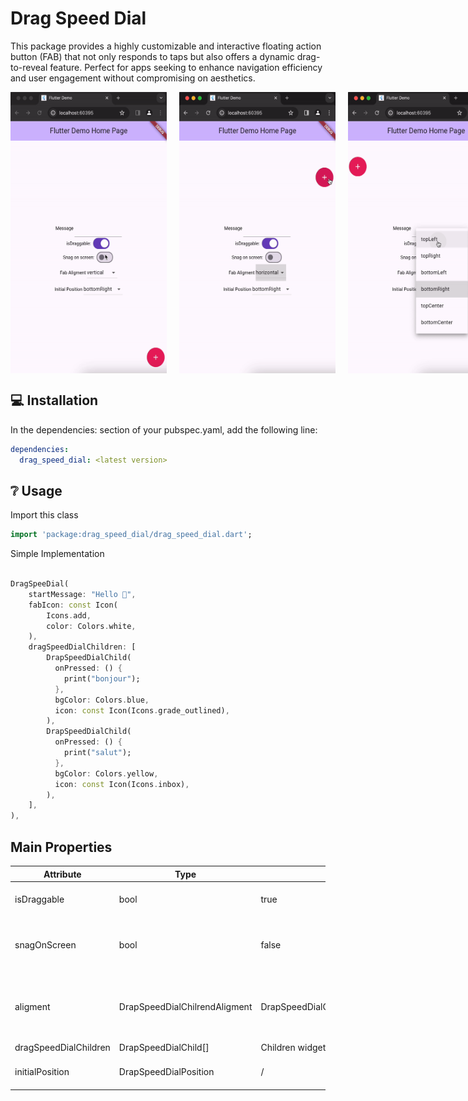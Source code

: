 # Drag Speed Dial

This package provides a highly customizable and interactive floating action button (FAB) that not only responds to taps but also offers a dynamic drag-to-reveal feature. Perfect for apps seeking to enhance navigation efficiency and user engagement without compromising on aesthetics.

<div style="display:flex; justify-content: space-between; gap: 20px;">
    <img src="https://raw.githubusercontent.com/warrenrhodes/drag_speed_dial/master/screenshots/demo1.gif" width="250" height="450" />
    <img src="https://raw.githubusercontent.com/warrenrhodes/drag_speed_dial/master/screenshots/demo3.gif" width="250" height="450" />
    <img src="https://raw.githubusercontent.com/warrenrhodes/drag_speed_dial/master/screenshots/demo4.gif" width="250" height="450" />
</div>

## 💻 Installation

In the dependencies: section of your pubspec.yaml, add the following line:

```yaml
dependencies:
  drag_speed_dial: <latest version>
```

## ❔ Usage

Import this class

```dart
import 'package:drag_speed_dial/drag_speed_dial.dart';
```

Simple Implementation

```dart

DragSpeeDial(
    startMessage: "Hello 👋",
    fabIcon: const Icon(
        Icons.add,
        color: Colors.white,
    ),
    dragSpeedDialChildren: [
        DrapSpeedDialChild(
          onPressed: () {
            print("bonjour");
          },
          bgColor: Colors.blue,
          icon: const Icon(Icons.grade_outlined),
        ),
        DrapSpeedDialChild(
          onPressed: () {
            print("salut");
          },
          bgColor: Colors.yellow,
          icon: const Icon(Icons.inbox),
        ),
    ],
),
```

## Main Properties

| Attribute     | Type   | Default |  Description
|---------------|--------|-------------|--------------------------|
| isDraggable     | bool | true | Whether the FAB can be dragged |
| snagOnScreen      | bool | false | Whether the FAB should snap on screen. |
| aligment      | DrapSpeedDialChilrendAligment| DrapSpeedDialChilrendAligment.horizontal  | represents the aligment style of drag speed children|
| dragSpeedDialChildren  | DrapSpeedDialChild[]  | Children widgets of the FAB. |
| initialPosition | DrapSpeedDialPosition | / |  Initial position of the FAB |
